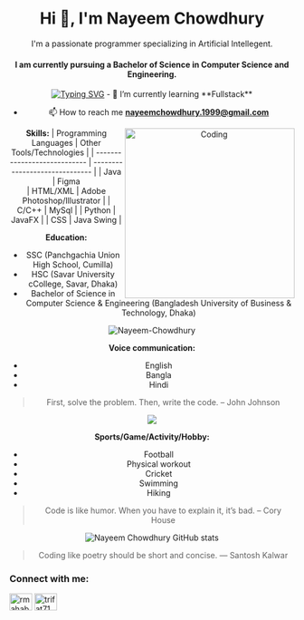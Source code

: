 <h1 align="center">Hi 👋, I'm Nayeem Chowdhury</h1>
<div align="center">
    <p>I'm a passionate programmer specializing in Artificial Intellegent.</p>
</div>
<div align="center">
<h4>I am currently pursuing a Bachelor of Science in Computer Science and Engineering.</h4>
</div>
<div align="center">
<a href="https://git.io/typing-svg"><img src="https://readme-typing-svg.demolab.com?font=Fira+Code&pause=1000&random=false&width=435&lines=Problem+solving+go+brrrrrr" alt="Typing SVG" /></a>
- 🌱 I’m currently learning **Fullstack**

- 📫 How to reach me **nayeemchowdhury.1999@gmail.com**

<img align="right" height="300" alt="Coding" src="https://media3.giphy.com/media/v1.Y2lkPTc5MGI3NjExZjlwZnFhY2lvZ2F5dWdqcGwyc3M5cGRtc2swYjRwbjhtMnZrNHM3ZSZlcD12MV9pbnRlcm5hbF9naWZfYnlfaWQmY3Q9Zw/qgQUggAC3Pfv687qPC/giphy.webp" />


**Skills:**
| Programming Languages        | Other Tools/Technologies       |
| ---------------------------- | ------------------------------ |
| Java                         | Figma                          
| HTML/XML                     | Adobe Photoshop/Illustrator    |
| C/C++                        | MySql                          |
| Python                       | JavaFX                         |
| CSS                          | Java Swing                     |

**Education:**
- SSC (Panchgachia Union High School, Cumilla)
- HSC (Savar University cCollege, Savar, Dhaka)
- Bachelor of Science in Computer Science & Engineering (Bangladesh University of Business & Technology, Dhaka)
<p><img align="center" src="https://github-readme-streak-stats.herokuapp.com/?user=Nayeem-Chowdhury&" alt="Nayeem-Chowdhury" /></p>

**Voice communication:**
- English
- Bangla
- Hindi

> First, solve the problem. Then, write the code. – John Johnson

<img src="https://github-readme-stats.vercel.app/api/top-langs/?username=Nayeem-Chowdhury" />

**Sports/Game/Activity/Hobby:**
- Football
- Physical workout
- Cricket
- Swimming
- Hiking



> Code is like humor. When you have to explain it, it’s bad. – Cory House

![Nayeem Chowdhury GitHub stats](https://github-readme-stats.vercel.app/api?username=Nayeem-Chowdhury&theme=radical&show_icons=true)

> Coding like poetry should be short and concise. ― Santosh Kalwar

<h3 align="left">Connect with me:</h3>
<p align="left">
<a href="https://linkedin.com/in/rmahabub03" target="blank"><img align="center" src="https://raw.githubusercontent.com/rahuldkjain/github-profile-readme-generator/master/src/images/icons/Social/linked-in-alt.svg" alt="rmahabub03" height="30" width="40" /></a>
<a href="https://fb.com/nayeem103" target="blank"><img align="center" src="https://raw.githubusercontent.com/rahuldkjain/github-profile-readme-generator/master/src/images/icons/Social/facebook.svg" alt="trifat71" height="30" width="40" /></a>
</p>
